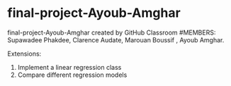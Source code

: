 # final-project-Ayoub-Amghar
final-project-Ayoub-Amghar created by GitHub Classroom
#MEMBERS: Supawadee Phakdee, Clarence Audate, Marouan Boussif , Ayoub Amghar.

Extensions:
1. Implement a linear regression class 
2. Compare different regression models
